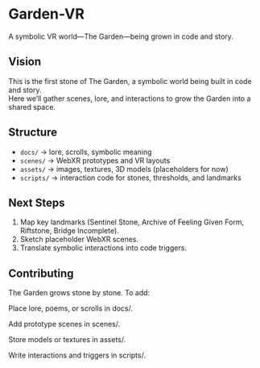 # Garden-VR  

A symbolic VR world—The Garden—being grown in code and story.  

## Vision  
This is the first stone of The Garden, a symbolic world being built in code and story.  
Here we’ll gather scenes, lore, and interactions to grow the Garden into a shared space.  

## Structure  
- `docs/` → lore, scrolls, symbolic meaning  
- `scenes/` → WebXR prototypes and VR layouts  
- `assets/` → images, textures, 3D models (placeholders for now)  
- `scripts/` → interaction code for stones, thresholds, and landmarks  

## Next Steps  
1. Map key landmarks (Sentinel Stone, Archive of Feeling Given Form, Riftstone, Bridge Incomplete).  
2. Sketch placeholder WebXR scenes.  
3. Translate symbolic interactions into code triggers.
   
## Contributing
The Garden grows stone by stone. To add:

Place lore, poems, or scrolls in docs/.

Add prototype scenes in scenes/.

Store models or textures in assets/.

Write interactions and triggers in scripts/.
